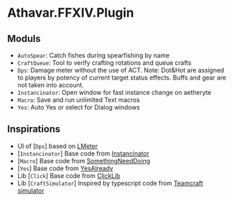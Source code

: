 # Athavar.FFXIV.Plugin

## Moduls

- `AutoSpear`: Catch fishes during spearfishing by name
- `CraftQueue`: Tool to verify crafting rotations and queue crafts
- `Dps`: Damage meter without the use of ACT. Note: Dot&Hot are assigned to players by potency of current target status
  effects. Buffs and gear are not taken into account.
- `Instancinator`: Open window for fast instance change on aetheryte
- `Macro`: Save and run unlimited Text macros
- `Yes`: Auto Yes or select for Dialog windows

## Inspirations

- UI of [`Dps`] based on [LMeter](https://github.com/lichie567/LMeter)
- [`Instancinator`] Base code from [Instancinator](https://github.com/NightmareXIV/Instancinator)
- [`Macro`] Base code from [SomethingNeedDoing](https://github.com/daemitus/SomethingNeedDoing)
- [`Yes`] Base code from [YesAlready](https://github.com/daemitus/YesAlready)
- Lib [`Click`] Base code from [ClickLib](https://github.com/daemitus/ClickLib)
- Lib [`CraftSimulator`] Inspired by typescript code
  from [Teamcraft simulator](https://github.com/ffxiv-teamcraft/simulator)